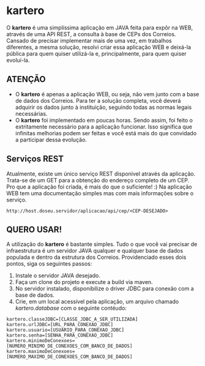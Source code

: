 # kartero

O **kartero** é uma simplíssima aplicação em JAVA feita para expôr na WEB, através de uma API REST, a consulta à base de CEPs dos Correios. Cansado de precisar implementar mais de uma vez, em trabalhos diferentes, a mesma solução, resolvi criar essa aplicação WEB e deixá-la pública para quem quiser utilizá-la e, principalmente, para quem quiser evoluí-la.

## **ATENÇÃO**

* O **kartero** é apenas a aplicação WEB, ou seja, não vem junto com a base de dados dos Correios. Para ter a solução completa, você deverá adquirir os dados junto à instituição, seguindo todas as normas legais necessárias.
* O **kartero** foi implementado em poucas horas. Sendo assim, foi feito o extritamente necessário para a aplicação funcionar. Isso significa que infinitas melhorias podem ser feitas e você está mais do que convidado a participar dessa evolução.

## Serviços REST

Atualmente, existe um único serviço REST disponível através da aplicação. Trata-se de um GET para a obtenção do endereço completo de um CEP. Pro que a aplicação foi criada, é mais do que o suficiente! :) Na aplicação WEB tem uma documentação simples mas com mais informações sobre o serviço.

```
http://host.doseu.servidor/aplicacao/api/cep/<CEP-DESEJADO>
```

## **QUERO USAR!**

A utilização do **kartero** é bastante simples. Tudo o que você vai precisar de infraestrutura é um servidor JAVA qualquer e qualquer base de dados populada e dentro da estrutura dos Correios. Providenciado esses dois pontos, siga os seguintes passos:

1. Instale o servidor JAVA desejado.
2. Faça um clone do projeto e execute a build via maven.
3. No servidor instalado, disponibilize o driver JDBC para conexão com a base de dados.
4. Crie, em um local acessível pela aplicação, um arquivo chamado *kartero.database* com o seguinte contéudo:

```
kartero.classeJDBC=[CLASSE_JDBC_A_SER_UTILIZADA]
kartero.urlJDBC=[URL_PARA_CONEXAO_JDBC]
kartero.usuario=[USUARIO_PARA_CONEXAO_JDBC]
kartero.senha=[SENHA_PARA_CONEXAO_JDBC]
kartero.minimoDeConexoes=[NUMERO_MINIMO_DE_CONEXOES_COM_BANCO_DE_DADOS]
kartero.maximoDeConexoes=[NUMERO_MAXIMO_DE_CONEXOES_COM_BANCO_DE_DADOS]
```
